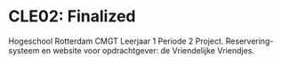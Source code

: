 # CLE02: Finalized
Hogeschool Rotterdam CMGT Leerjaar 1 Periode 2 Project. Reservering-systeem en website voor opdrachtgever: de Vriendelijke Vriendjes.
